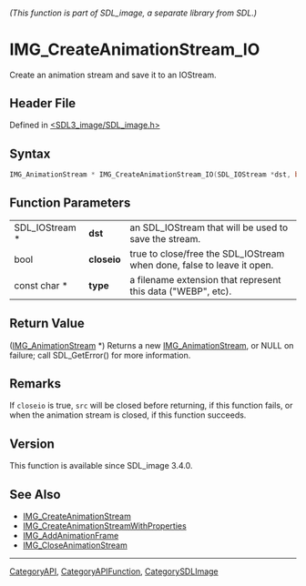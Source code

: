 ###### (This function is part of SDL_image, a separate library from SDL.)
# IMG_CreateAnimationStream_IO

Create an animation stream and save it to an IOStream.

## Header File

Defined in [<SDL3_image/SDL_image.h>](https://github.com/libsdl-org/SDL_image/blob/main/include/SDL3_image/SDL_image.h)

## Syntax

```c
IMG_AnimationStream * IMG_CreateAnimationStream_IO(SDL_IOStream *dst, bool closeio, const char *type);
```

## Function Parameters

|                |             |                                                                        |
| -------------- | ----------- | ---------------------------------------------------------------------- |
| SDL_IOStream * | **dst**     | an SDL_IOStream that will be used to save the stream.                  |
| bool           | **closeio** | true to close/free the SDL_IOStream when done, false to leave it open. |
| const char *   | **type**    | a filename extension that represent this data ("WEBP", etc).           |

## Return Value

([IMG_AnimationStream](IMG_AnimationStream) *) Returns a new
[IMG_AnimationStream](IMG_AnimationStream), or NULL on failure; call
SDL_GetError() for more information.

## Remarks

If `closeio` is true, `src` will be closed before returning, if this
function fails, or when the animation stream is closed, if this function
succeeds.

## Version

This function is available since SDL_image 3.4.0.

## See Also

- [IMG_CreateAnimationStream](IMG_CreateAnimationStream)
- [IMG_CreateAnimationStreamWithProperties](IMG_CreateAnimationStreamWithProperties)
- [IMG_AddAnimationFrame](IMG_AddAnimationFrame)
- [IMG_CloseAnimationStream](IMG_CloseAnimationStream)

----
[CategoryAPI](CategoryAPI), [CategoryAPIFunction](CategoryAPIFunction), [CategorySDLImage](CategorySDLImage)

